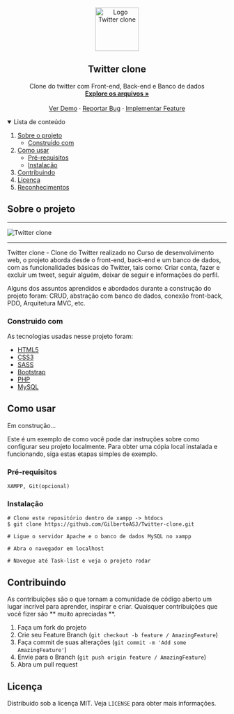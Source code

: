 <!-- PROJECT LOGO -->
<br />
<p align="center">
  <a href="https://github.com/GilbertoASJ/Twitter-clone/">
    <img 
      src="https://user-images.githubusercontent.com/56325350/131229945-dd9a28c3-ab7e-44da-b49b-57649b564aea.png" 
      alt="Logo Twitter clone"
      width="100"
      height="100" 
    >
  </a>

  <h2 align="center">Twitter clone</h2>

  <p align="center">
    Clone do twitter com Front-end, Back-end e Banco de dados
    <br />
    <a href="https://github.com/GilbertoASJ/Twitter-clone/"><strong>Explore os arquivos »</strong></a>
    <br />
    <br />
    <a href="https://github.com/GilbertoASJ/Twitter-clone/">Ver Demo</a>
    ·
    <a href="https://github.com/GilbertoASJ/Twitter-clone/issues">Reportar Bug</a>
    ·
    <a href="https://github.com/GilbertoASJ/Twitter-clone/issues">Implementar Feature</a>
  </p>
</p>

<!-- TABLE OF CONTENTS -->
<details open="open">
  <summary>Lista de conteúdo</summary>
  <ol>
    <li>
      <a href="#Sobre-o-projeto">Sobre o projeto</a>
      <ul>
        <li><a href="#Construido-com">Construido com</a></li>
      </ul>
    </li>
    <li>
      <a href="#Como-usar">Como usar</a>
      <ul>
        <li><a href="#Pré-requisitos">Pré-requisitos</a></li>
        <li><a href="#Instalação">Instalação</a></li>
      </ul>
    </li>
    <li><a href="#Contribuindo">Contribuindo</a></li>
    <li><a href="#Licença">Licença</a></li>
    <li><a href="#Reconhecimentos">Reconhecimentos</a></li>
  </ol>
</details>

<!-- ABOUT THE PROJECT -->
## Sobre o projeto

<hr>
<img src="https://user-images.githubusercontent.com/56325350/131228457-cbef8cb6-67e8-40dd-a263-4839b0e19429.png" alt="Twitter clone">

<hr>

Twitter clone - Clone do Twitter realizado no Curso de desenvolvimento web, o projeto aborda desde o front-end, back-end e um banco de dados, com as funcionalidades básicas do Twitter, tais como: Criar conta, fazer e excluir um tweet, seguir alguém, deixar de seguir e informações do perfil.

Alguns dos assuntos aprendidos e abordados durante a construção do projeto foram: CRUD, abstração com banco de dados, conexão front-back, PDO, Arquitetura MVC, etc.

### Construido com

As tecnologias usadas nesse projeto foram:
* [HTML5](https://developer.mozilla.org/pt-BR/docs/Web/Guide/HTML/HTML5)
* [CSS3](https://developer.mozilla.org/pt-BR/docs/Web/CSS)
* [SASS](https://sass-lang.com/)
* [Bootstrap](https://getbootstrap.com/)
* [PHP](https://www.php.net/)
* [MySQL](https://www.mysql.com/)

<!-- GETTING STARTED -->
## Como usar

Em construção...

Este é um exemplo de como você pode dar instruções sobre como configurar seu projeto localmente. Para obter uma cópia local instalada e funcionando, siga estas etapas simples de exemplo.

### Pré-requisitos

``` XAMPP, Git(opcional) ```

### Instalação

```
# Clone este repositório dentro de xampp -> htdocs
$ git clone https://github.com/GilbertoASJ/Twitter-clone.git

# Ligue o servidor Apache e o banco de dados MySQL no xampp

# Abra o navegador em localhost

# Navegue até Task-list e veja o projeto rodar
```
<!-- CONTRIBUTING -->
## Contribuindo

As contribuições são o que tornam a comunidade de código aberto um lugar incrível para aprender, inspirar e criar. Quaisquer contribuições que você fizer são ** muito apreciadas **.

1. Faça um fork do projeto
2. Crie seu Feature Branch (`git checkout -b feature / AmazingFeature`)
3. Faça commit de suas alterações (`git commit -m 'Add some AmazingFeature'`)
4. Envie para o Branch (`git push origin feature / AmazingFeature`)
5. Abra um pull request

<!-- LICENSE -->
## Licença

Distribuído sob a licença MIT. Veja `LICENSE` para obter mais informações.

